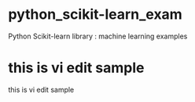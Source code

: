 # python_scikit-learn_exam
Python Scikit-learn library : machine learning examples

# this is vi edit sample
this is vi edit sample

$$$$$$$$$$$$$$$$$$$$$$$$$$$$$$$$
